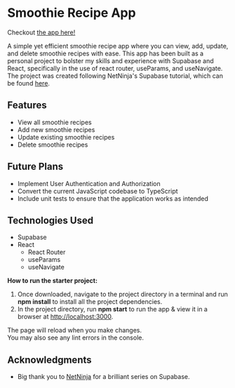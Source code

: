 # Smoothie Recipe App
Checkout [the app here!](https://supabase-smoothies.netlify.app/) 

A simple yet efficient smoothie recipe app where you can view, add, update, and delete smoothie recipes with ease. This app has been built as a personal project to bolster my skills and experience with Supabase and React, specifically in the use of react router, useParams, and useNavigate. The project was created following NetNinja's Supabase tutorial, which can be found [here](https://www.youtube.com/watch?v=ydz7Dj5QHKY&list=PL4cUxeGkcC9hUb6sHthUEwG7r9VDPBMKO).

## Features

- View all smoothie recipes
- Add new smoothie recipes
- Update existing smoothie recipes
- Delete smoothie recipes

## Future Plans

- Implement User Authentication and Authorization
- Convert the current JavaScript codebase to TypeScript
- Include unit tests to ensure that the application works as intended

## Technologies Used

- Supabase
- React
  - React Router
  - useParams
  - useNavigate

**How to run the starter project:**

1. Once downloaded, navigate to the project directory in a terminal and run **npm install** to install all the project dependencies.
2. In the project directory, run **npm start** to run the app & view it in a browser at [http://localhost:3000](http://localhost:3000).

The page will reload when you make changes.\
You may also see any lint errors in the console.

## Acknowledgments

- Big thank you to [NetNinja](https://www.youtube.com/watch?v=ydz7Dj5QHKY&list=PL) for a brilliant series on Supabase. 
